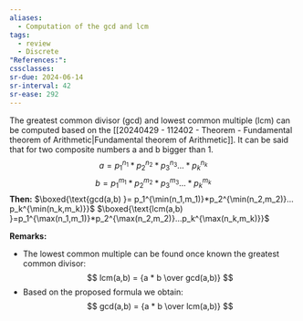 ```yaml
---
aliases:
  - Computation of the gcd and lcm
tags:
  - review
  - Discrete
"References:": 
cssclasses:
sr-due: 2024-06-14
sr-interval: 42
sr-ease: 292
---
```

The greatest common divisor (gcd) and lowest common multiple (lcm) can be computed based on the [[20240429 - 112402 - Theorem - Fundamental theorem of Arithmetic|Fundamental theorem of Arithmetic]]. It can be said that for two composite numbers a and b bigger than 1. 
$$
a  = p_1^{n_1} * p_2^{n_2} * p_3^{n_3} ... * p_k^{n_k}
$$
$$
b = p_1^{m_1} * p_2^{m_2} * p_3^{m_3} ... * p_k^{m_k}
$$
**Then:** 
$\boxed{\text{gcd(a,b) }= p_1^{\min(n_1,m_1)}*p_2^{\min(n_2,m_2)}…p_k^{\min(n_k,m_k)}}$
$\boxed{\text{lcm(a,b) }=p_1^{\max(n_1,m_1)}*p_2^{\max(n_2,m_2)}…p_k^{\max(n_k,m_k)}}$

**Remarks:**
+ The lowest common multiple can be found once known the greatest common divisor: 
$$
lcm(a,b) = {a * b \over gcd(a,b)}
$$
+ Based on the proposed formula we obtain: 
$$
gcd(a,b) = {a * b \over lcm(a,b)}
$$
